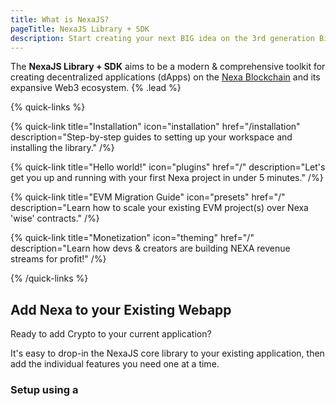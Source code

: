 ```yaml
---
title: What is NexaJS?
pageTitle: NexaJS Library + SDK
description: Start creating your next BIG idea on the 3rd generation Bitcoin network that's delivering over 100K TPS.
---
```


The __NexaJS Library + SDK__ aims to be a modern & comprehensive toolkit for creating decentralized applications (dApps) on the [Nexa Blockchain](https://nexa.org/) and its expansive Web3 ecosystem. {% .lead %}

{% quick-links %}

{% quick-link title="Installation" icon="installation" href="/installation" description="Step-by-step guides to setting up your workspace and installing the library." /%}

{% quick-link title="Hello world!" icon="plugins" href="/" description="Let's get you up and running with your first Nexa project in under 5 minutes." /%}

{% quick-link title="EVM Migration Guide" icon="presets" href="/" description="Learn how to scale your existing EVM project(s) over Nexa 'wise' contracts." /%}

{% quick-link title="Monetization" icon="theming" href="/" description="Learn how devs & creators are building NEXA revenue streams for profit!" /%}

{% /quick-links %}

## Add Nexa to your Existing Webapp

Ready to add Crypto to your current application?

It's easy to drop-in the NexaJS core library to your existing application, then add the individual features you need one at a time.

### Setup using a <script> tag in HTML

To quickly get started using Nexa in your existing Webapp, simply include this tag in the <head> section of your HTML:

```html
<!-- CDN (Web2) integration solution -->
<script src="https://cdn.nexajs.org/nexa.min.js"
  integrity="sha384-qBLa2DVAThYbLO3kajnReZVS5cG3m3swWmBL0tNN7CxvzgRZQw/cfwsmbXOGma7K"
  crossorigin="anonymous"></script>
```

__- OR -__

```html
<!-- IPFS Gateway (Web3) integration solution -->
<script src="https://bafybeifohi5njjlohhkwcsola3346cn3ngyaqyl5bwn5k7a4mbvtzy4y3m.ipfs.dweb.link/"
  integrity="sha384-qBLa2DVAThYbLO3kajnReZVS5cG3m3swWmBL0tNN7CxvzgRZQw/cfwsmbXOGma7K"
  crossorigin="anonymous"></script>
```

{% callout type="note" title="Pro Builder Tip — Import Individual Packages" %}
Although convenient to just import `nexa.min.js` and be on your way; we highly recommend that you import packages individually.

This means that decide when `methods()` you want to use and then import `package-name.min.js` for a much smaller load your your application.

Visit our [modules](/modules) section to learn more about importing packages.
{% /callout %}

### Setup using a package manager

NexaJS is fully-supported by your favorite package manager. Choose from one of the options below to begin installation of NexaJS into your existing Webapp.

```shell
npm install --save nexajs
```

```shell
yarn add nexajs
```

```shell
pnpm install nexajs
```

{% callout title="You should know!" %}
If you are NOT using a Package Manager like [Webpack](https://webpack.js.org/) or [Rollup](https://rollupjs.org/), then it is highly advised that you import individual packages, eg. [`@nexajs/rostrum`](https://github.com/avasdao/nexajs/tree/master/packages/Rostrum) to reduce your application's total package size.
{% /callout %}

---

## Create a Nexa dApp

Setup takes just a few minutes to configure your features. The build and deployment process takes less than 60 seconds.

```shell
npm create nexa
```

```shell
yarn create nexa
```

```shell
pnpm create nexa
```

The default setup takes just 2 minutes to build and deploy with the following features:

- Multi-coin crypto wallet
- User/visitor page analytics
- User authentication
- Administration portal
- Full Web3 integration

{% callout title="You should know!" %}
Nexa Studio allows you to choose from a full suite of features, including: charts & graphs, EVM-chain support, database plugins and more...
{% /callout %}


### Managing Your Project

We highly recommend that you use a Git repository to maintain your project's source code. Nexa Studio pre-initializes a Git repo for you to start with.

### Publishing Your Project

Nexa Studio offers native support for a selection of classic Web2 publishing options:

1. GitHub Pages
2. DigitalOcean
3. Vultr
4. AWS
5. Azure
6. Google Cloud

Nexa Studio also offers native support for a more modern selection of Web3 publishing options:

1. IPFS
2. [Fleek](https://fleek.co/)
3. [Nexaverse](https://nexaverse.org)

### Custom Deployments

You may always choose to deploy your applications to another host of your choosing.

---

## Getting help

The Nexa community is thriving with ready, willing and able hands to help you when you need it.

### Submit an issue

If you find a technical issue that you feel requires the attention of the NexaJS core contributors, then feel free to open an issue.

### Join the community

We are always looking for active participation. Getting started is simple, just fork the repo and GO!
